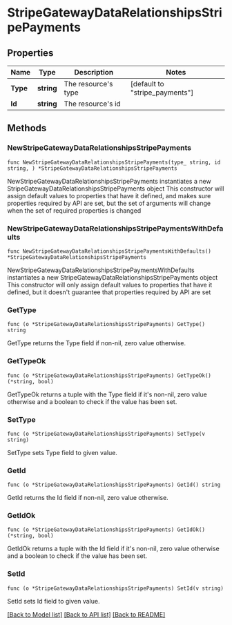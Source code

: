# StripeGatewayDataRelationshipsStripePayments

## Properties

Name | Type | Description | Notes
------------ | ------------- | ------------- | -------------
**Type** | **string** | The resource&#39;s type | [default to "stripe_payments"]
**Id** | **string** | The resource&#39;s id | 

## Methods

### NewStripeGatewayDataRelationshipsStripePayments

`func NewStripeGatewayDataRelationshipsStripePayments(type_ string, id string, ) *StripeGatewayDataRelationshipsStripePayments`

NewStripeGatewayDataRelationshipsStripePayments instantiates a new StripeGatewayDataRelationshipsStripePayments object
This constructor will assign default values to properties that have it defined,
and makes sure properties required by API are set, but the set of arguments
will change when the set of required properties is changed

### NewStripeGatewayDataRelationshipsStripePaymentsWithDefaults

`func NewStripeGatewayDataRelationshipsStripePaymentsWithDefaults() *StripeGatewayDataRelationshipsStripePayments`

NewStripeGatewayDataRelationshipsStripePaymentsWithDefaults instantiates a new StripeGatewayDataRelationshipsStripePayments object
This constructor will only assign default values to properties that have it defined,
but it doesn't guarantee that properties required by API are set

### GetType

`func (o *StripeGatewayDataRelationshipsStripePayments) GetType() string`

GetType returns the Type field if non-nil, zero value otherwise.

### GetTypeOk

`func (o *StripeGatewayDataRelationshipsStripePayments) GetTypeOk() (*string, bool)`

GetTypeOk returns a tuple with the Type field if it's non-nil, zero value otherwise
and a boolean to check if the value has been set.

### SetType

`func (o *StripeGatewayDataRelationshipsStripePayments) SetType(v string)`

SetType sets Type field to given value.


### GetId

`func (o *StripeGatewayDataRelationshipsStripePayments) GetId() string`

GetId returns the Id field if non-nil, zero value otherwise.

### GetIdOk

`func (o *StripeGatewayDataRelationshipsStripePayments) GetIdOk() (*string, bool)`

GetIdOk returns a tuple with the Id field if it's non-nil, zero value otherwise
and a boolean to check if the value has been set.

### SetId

`func (o *StripeGatewayDataRelationshipsStripePayments) SetId(v string)`

SetId sets Id field to given value.



[[Back to Model list]](../README.md#documentation-for-models) [[Back to API list]](../README.md#documentation-for-api-endpoints) [[Back to README]](../README.md)


